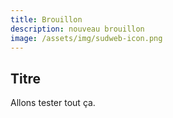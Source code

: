 ```yaml
---
title: Brouillon
description: nouveau brouillon
image: /assets/img/sudweb-icon.png
---
```

## Titre

Allons tester tout ça.
